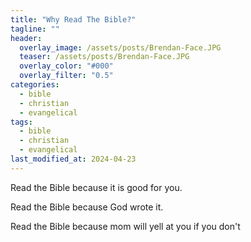 ```yaml
---
title: "Why Read The Bible?"
tagline: ""
header:
  overlay_image: /assets/posts/Brendan-Face.JPG
  teaser: /assets/posts/Brendan-Face.JPG
  overlay_color: "#000"
  overlay_filter: "0.5"
categories:
  - bible
  - christian
  - evangelical
tags:
  - bible
  - christian
  - evangelical
last_modified_at: 2024-04-23
---
```


Read the Bible because it is good for you.

Read the Bible because God wrote it.

Read the Bible because mom will yell at you if you don't 
